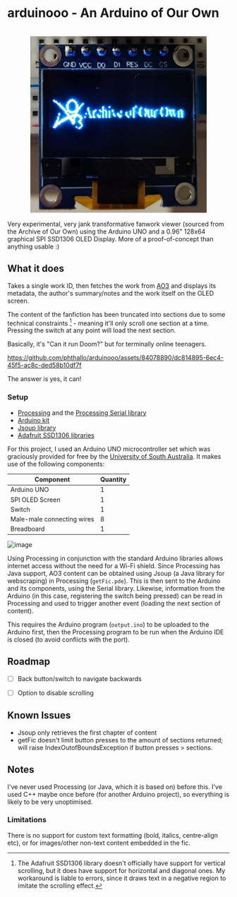 # arduinooo - An Arduino of Our Own


<!-- PROJECT LOGO -->
<br />
<div align="center">
  <a href="https://github.com/phthallo/arduinooo">
    <img src="preview.jpg" alt="The AO3 Logo on the Arduino OLED screen" width="400" height="400">
  </a>
</div>


Very experimental, very jank transformative fanwork viewer (sourced from the Archive of Our Own) using the Arduino UNO and a 0.96" 128x64 graphical SPI SSD1306 OLED Display. More of a proof-of-concept than anything usable :) 

## What it does
Takes a single work ID, then fetches the work from [AO3](https://archiveofourown.org/) and displays its metadata, the author's summary/notes and the work itself on the OLED screen. 

The content of the fanfiction has been truncated into sections due to some technical constraints [^1] - meaning it'll only scroll one section at a time. Pressing the switch at any point will load the next section.

Basically, it's "Can it run Doom?" but for terminally online teenagers. 

https://github.com/phthallo/arduinooo/assets/84078890/dc814895-6ec4-45f5-ac8c-ded58b10df7f



The answer is yes, it can!

### Setup
* [Processing](https://processing.org/) and the [Processing Serial library](https://processing.org/reference/libraries/serial/index.html)
* [Arduino kit](https://www.arduino.cc/)
* [Jsoup library](https://jsoup.org/)
* [Adafruit SSD1306 libraries](https://learn.adafruit.com/monochrome-oled-breakouts/arduino-library-and-examples)

For this project, I used an Arduino UNO microcontroller set which was graciously provided for free by the [University of South Australia](https://study.unisa.edu.au/services-for-schools/experiences/curriculum-linked-education/gender-equity-in-stem/stem-girls-academy/). 
It makes use of the following components:

| Component | Quantity |
| --------- | -------- |
| Arduino UNO | 1 |
| SPI OLED Screen | 1 | 
| Switch | 1 |
| Male-male connecting wires | 8 |
| Breadboard | 1 |

![image](https://github.com/phthallo/arduinooo/assets/84078890/729ddb42-dde9-424b-8043-dcae5230f1ac)


Using Processing in conjunction with the standard Arduino libraries allows internet access without the need for a Wi-Fi shield. Since Processing has Java support, AO3 content can be obtained using Jsoup (a Java library for webscraping) in Processing (`getFic.pde`). This is then sent to the Arduino and its components, using the Serial library. 
Likewise, information from the Arduino (in this case, registering the switch being pressed) can be read in Processing and used to trigger another event (loading the next section of content). 

This requires the Arduino program (`output.ino`) to be uploaded to the Arduino first, then the Processing program to be run when the Arduino IDE is closed (to avoid conflicts with the port).

## Roadmap
- [ ] Back button/switch to navigate backwards 
- [ ] Option to disable scrolling 

 
## Known Issues
* Jsoup only retrieves the first chapter of content 
* getFic doesn't limit button presses to the amount of sections returned; will raise IndexOutofBoundsException if button presses > sections.

## Notes
I've never used Processing (or Java, which it is based on) before this. I've used C++ maybe once before (for another Arduino project), so everything is likely to be very unoptimised.

### Limitations
There is no support for custom text formatting (bold, italics, centre-align etc), or for images/other non-text content embedded in the fic.  


[^1]: The Adafruit SSD1306 library doesn't officially have support for vertical scrolling, but it does have support for horizontal and diagonal ones. My workaround is liable to errors, since it draws text in a negative region to imitate the scrolling effect.
